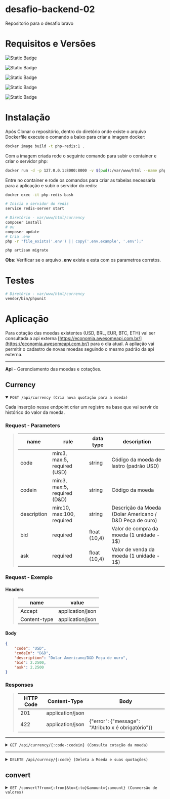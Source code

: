 # desafio-backend-02
Repositorio para o desafio bravo

# Requisitos e Versões
![Static Badge](https://img.shields.io/badge/Docker-27.5.0-blue)

![Static Badge](https://img.shields.io/badge/PHP-8.1-blue)

![Static Badge](https://img.shields.io/badge/SQLite-blue)

![Static Badge](https://img.shields.io/badge/Redis-7.0-red)

![Static Badge](https://img.shields.io/badge/Laravel--Framework--Lumen-10.0.4-orange)

# Instalação

Após Clonar o repositório, dentro do diretório onde existe o arquivo Dockerfile execute o comando a baixo para criar a imagem docker:

```bash
docker image build -t php-redis:1 .
```

Com a imagem criada rode o seguinte comando para subir o container e criar o servidor php:

```bash
docker run -d -p 127.0.0.1:8000:8000 -v $(pwd):/var/www/html --name php-redis php-redis:1 php -S 0.0.0.0:8000 -t /var/www/html/currency/public
```

Entre no container e rode os comandos para criar as tabelas necessária para a aplicação e subir o  servidor do redis:

```bash
docker exec -it php-redis bash

# Inicia o servidor do redis
service redis-server start

# Diretório - var/www/html/currency 
composer install
# ou
composer update
# Cria .env
php -r "file_exists('.env') || copy('.env.example', '.env');"

php artisan migrate
```

**Obs**: Verificar se o arquivo **.env** existe e esta com os parametros corretos.

# Testes

```bash
# Diretório - var/www/html/currency 
vendor/bin/phpunit
```

# Aplicação

Para cotação das moedas existentes (USD, BRL, EUR, BTC, ETH) vai ser consultada a api externa [https://economia.awesomeapi.com.br/](https://economia.awesomeapi.com.br/) para o dia atual.
A apliação vai permitir o cadastro de novas moedas seguindo o mesmo padrão da api externa.

---

**Api** - Gerenciamento das moedas e cotações.

## Currency

<details open>
<summary> <code>POST /api/currency (Cria nova quotação para a moeda) </code> </summary>

Cada inserção nesse endpoint criar um registro na base que vai servir de histórico do valor da moeda.

### Request - Parameters
> | name | rule | data type | description |
> | ---- | ---- | --------- | ----------- |
> | code | min:3, max:5, required (USD)| string | Código da moeda de lastro (padrão USD) |
> | codein | min:3, max:5, required (D&D)| string | Código da moeda |
> | description | min:10, max:100, required| string | Descrição da Moeda (Dolar Americano / D&D Peça de ouro) |
> | bid | required | float (10,4) | Valor de compra da moeda (1 unidade - 1$) |
> | ask | required | float (10,4) | Valor de venda da moeda (1 unidade - 1$) |

### Request - Exemplo

#### Headers

> | name | value |
> | ---- | ----- |
> | Accept | application/json |
> | Content-type | application/json |

#### Body

```json
{
    "code": "USD",
    "codeIn": "D&D",
    "description": "Dolar Americano/D&D Peça de ouro",
    "bid": 2.2500,
    "ask": 2.2500
}
```

### Responses
> | HTTP Code | Content-Type | Body |
> | --------- | ------------ | ---- |
> | 201 | application/json | |
> | 422 | application/json | {"error": {"message": "Atributo x é obrigatório"}} |
</details>

---

<details>
<summary> <code>GET /api/currency/{:code-:codein} (Consulta cotação da moeda) </code> </summary>

Consulta a cotação das moedas informadas na url.

### Request - Parameters
> | name | rule | data type | description |
> | ---- | ---- | --------- | ----------- |
> | code | min:3, max:5, required (D&D)| string | Código da moeda - de lastro (padrão USD) |
> | codein | min:3, max:5, required (D&D)| string | Código da moeda |

### Exemplo
```
http://localhost:8000/currency/USD-D&D
```

### Responses
> | HTTP Code | Content-Type | Body |
> | --------- | ------------ | ---- |
> | 200 | application/json | [{"code":"USD","codein":"D&D","name":"Dólar Americano/D&D$ peça de ouro","high":"6.0708","low":"5.9935","varBid":"0.0064","pctChange":"0.11","bid":"6.0558","ask":"6.0568","timestamp":"1737118799","create_date":"2025-01-17 09:59:59"}] |
> | 500 | application/json | {"error": {"message": "Erro interno"}} |
</details>

---

<details>
<summary> <code>DELETE /api/currncy/{:code} (Deleta a Moeda e suas quotações) </code> </summary>

Remove da base da aplicação todos os registros referente a moeda informada.

### Request - Parameters
> | name | rule | data type | description |
> | ---- | ---- | --------- | ----------- |
> | code | min:3, required (D&D ou D&D-USD)| string | Código da moeda. Ou combinação de Codigos |

### Exemplo
```
http://localhost:8000/currency/D&D
http://localhost:8000/currency/D&D-USD
http://localhost:8000/currency/D&D-BRL
```

### Responses
> | HTTP Code | Content-Type | Body |
> | --------- | ------------ | ---- |
> | 200 | application/json | {"from": "USD", "to": "D&D", "amount": 2.00, "change": 4.00} |
> | 422 | application/json | {"error": {"message": "Atributo x é obrigatório"}} |
> | 500 | application/json | {"error": {"message": "Erro interno"}} |
</details>

## convert

<details>
<summary> <code>GET /convert?from={:from}&to={:to}&amount={:amount} (Conversão de valores) </code> </summary>

Converte o valor do parametro **amount** da moeda **from** para a moeda **to**. O valor informado vai ser convertido de acordo com a ultima cotação da :from-:to.

### Request - Parameters
> | name | rule | data type | description |
> | ---- | ---- | --------- | ----------- |
> | from | min:3, max:5, required (D&D)| string | Código da moeda - de lastro (padrão USD) |
> | to | min:3, max:5, required (D&D)| string | Código da moeda |
> | amount | min:0, required| flaot (10, 4) | Valor para conversão |

### Exemplo
```
http://localhost:8000/convert?from=USD&to=D%26D&amount=2.00
```

### Responses
> | HTTP Code | Content-Type | Body |
> | --------- | ------------ | ---- |
> | 200 | application/json | {"from": "USD", "to": "D&D", "amount": 2.00, "change": 4.00} |
> | 422 | application/json | {"error": {"message": "Atributo x é obrigatório"}} |
> | 500 | application/json | {"error": {"message": "Erro interno"}} |
</details>